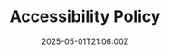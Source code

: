 ---
title: Accessibility Policy
linkTitle: Accessibility Policy
date: '2025-05-01T21:06:00Z'
weight: 1
description: Green Orbit Digital is committed to digital accessibility, adhering to
  WCAG 2.1 AA standards. Key principles include ensuring content is perceivable, operable,
  understandable, and robust. Regular testing and user feedback are integral to continuous
  improvement and compliance with accessibility legislation.
draft: false
ref: accessibility-policy
---
